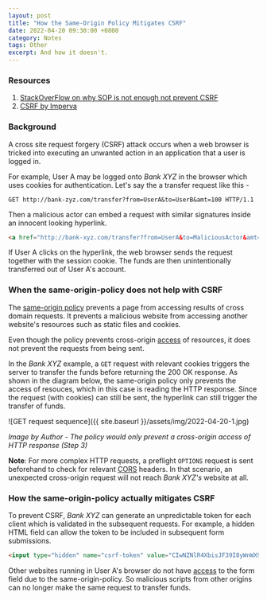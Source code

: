 ```yaml
---
layout: post
title: "How the Same-Origin Policy Mitigates CSRF"
date: 2022-04-20 09:30:00 +0800
category: Notes
tags: Other
excerpt: And how it doesn't.
---
```


### Resources

1. [StackOverFlow on why SOP is not enough not prevent CSRF](https://stackoverflow.com/questions/33261244/why-same-origin-policy-isnt-enough-to-prevent-csrf-attacks)
2. [CSRF by Imperva](https://www.imperva.com/learn/application-security/csrf-cross-site-request-forgery/)

### Background

A cross site request forgery (CSRF) attack occurs when a web browser is tricked into executing an unwanted action in an application that a user is logged in.

For example, User A may be logged onto _Bank XYZ_ in the browser which uses cookies for authentication.
Let's say the a transfer request like this -

``` 
GET http://bank-zyz.com/transfer?from=UserA&to=UserB&amt=100 HTTP/1.1
```

Then a malicious actor can embed a request with similar signatures inside an innocent looking hyperlink.

```html 
<a href="http://bank-xyz.com/transfer?from=UserA&to=MaliciousActor&amt=10000 HTTP/1.1></a>
```

If User A clicks on the hyperlink, the web browser sends the request together with the session cookie.
The funds are then unintentionally transferred out of User A's account.

### When the same-origin-policy does not help with CSRF

The [same-origin policy](https://developer.mozilla.org/en-US/docs/Web/Security/Same-origin_policy) prevents a page from accessing results of cross domain requests.
It prevents a malicious website from accessing another website's resources such as static files and cookies.

Even though the policy prevents cross-origin <ins>access</ins> of resources, it does not prevent the requests from being sent.

In the _Bank XYZ_ example, a `GET` request with relevant cookies triggers the server to transfer the funds before returning the 200 OK response.
As shown in the diagram below, the same-origin policy only prevents the access of resouces, which in this case is reading the HTTP response.
Since the request (with cookies) can still be sent, the hyperlink can still trigger the transfer of funds.

![GET request sequence]({{ site.baseurl }}/assets/img/2022-04-20-1.jpg)

_Image by Author - The policy would only prevent a cross-origin access of HTTP response (Step 3)_

**Note**: For more complex HTTP requests, a preflight `OPTIONS` request is sent beforehand to check for relevant [CORS](https://developer.mozilla.org/en-US/docs/Web/HTTP/CORS) headers.
In that scenario, an unexpected cross-origin request will not reach _Bank XYZ's_ website at all.

### How the same-origin-policy actually mitigates CSRF

To prevent CSRF, _Bank XYZ_ can generate an unpredictable token for each client which is validated in the subsequent requests.
For example, a hidden HTML field can allow the token to be included in subsequent form submissions.

```html
<input type="hidden" name="csrf-token" value="CIwNZNlR4XbisJF39I8yWnWX9wX4WFoz" />
```

Other websites running in User A's browser do not have <ins>access</ins> to the form field due to the same-origin-policy.
So malicious scripts from other origins can no longer make the same request to transfer funds.
